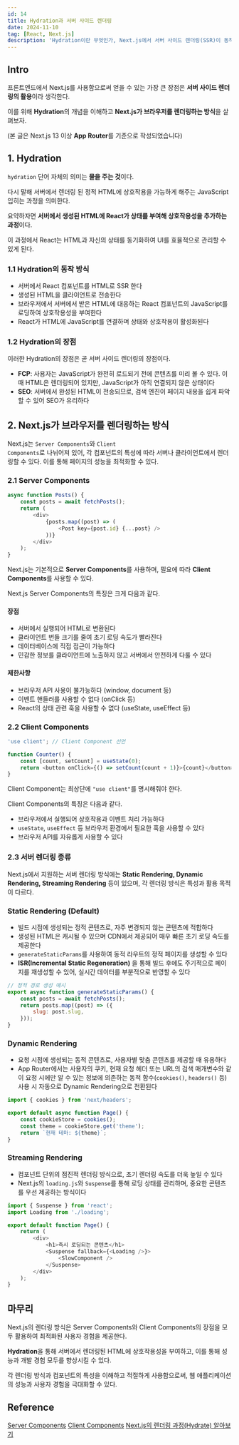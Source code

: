 ```yaml
---
id: 14
title: Hydration과 서버 사이드 렌더링
date: 2024-11-10
tag: [React, Next.js]
description: 'Hydration이란 무엇인가, Next.js에서 서버 사이드 렌더링(SSR)이 동작하는 원리'
---
```


## Intro

프론트엔드에서 Next.js를 사용함으로써 얻을 수 있는 가장 큰 장점은 **서버 사이드 렌더링의 활용**이라 생각한다.

이를 위해 **Hydration**의 개념을 이해하고 **Next.js가 브라우저를 렌더링하는 방식**을 살펴보자.

(본 글은 Next.js 13 이상 **App Router**를 기준으로 작성되었습니다)

## 1. Hydration

<code>hydration</code> 단어 자체의 의미는 **물을 주는 것**이다.

다시 말해 서버에서 렌더링 된 정적 HTML에 상호작용을 가능하게 해주는 JavaScript 입히는 과정을 의미한다.

요약하자면 **서버에서 생성된 HTML에 React가 상태를 부여해 상호작용성을 추가하는 과정**이다.

이 과정에서 React는 HTML과 자신의 상태를 동기화하여 UI를 효율적으로 관리할 수 있게 된다.

### 1.1 Hydration의 동작 방식

-   서버에서 React 컴포넌트를 HTML로 SSR 한다
-   생성된 HTML을 클라이언트로 전송한다
-   브라우저에서 서버에서 받은 HTML에 대응하는 React 컴포넌트의 JavaScript를 로딩하여 상호작용성을 부여한다
-   React가 HTML에 JavaScript를 연결하며 상태와 상호작용이 활성화된다

### 1.2 Hydration의 장점

이러한 Hydration의 장점은 곧 서버 사이드 렌더링의 장점이다.

-   **FCP**: 사용자는 JavaScript가 완전히 로드되기 전에 콘텐츠를 미리 볼 수 있다. 이때 HTML은 렌더링되어 있지만, JavaScript가 아직 연결되지 않은 상태이다
-   **SEO**: 서버에서 완성된 HTML이 전송되므로, 검색 엔진이 페이지 내용을 쉽게 파악할 수 있어 SEO가 유리하다

## 2. Next.js가 브라우저를 렌더링하는 방식

Next.js는 <code>Server Components</code>와 <code>Client Components</code>로 나뉘어져 있어, 각 컴포넌트의 특성에 따라 서버나 클라이언트에서 렌더링할 수 있다. 이를 통해 페이지의 성능을 최적화할 수 있다.

### 2.1 Server Components

```javascript
async function Posts() {
    const posts = await fetchPosts();
    return (
        <div>
            {posts.map((post) => (
                <Post key={post.id} {...post} />
            ))}
        </div>
    );
}
```

Next.js는 기본적으로 **Server Components**를 사용하며, 필요에 따라 **Client Components**를 사용할 수 있다.

Next.js Server Components의 특징은 크게 다음과 같다.

#### 장점

-   서버에서 실행되어 HTML로 변환된다
-   클라이언트 번들 크기를 줄여 초기 로딩 속도가 빨라진다
-   데이터베이스에 직접 접근이 가능하다
-   민감한 정보를 클라이언트에 노출하지 않고 서버에서 안전하게 다룰 수 있다

#### 제한사항

-   브라우저 API 사용이 불가능하다 (window, document 등)
-   이벤트 핸들러를 사용할 수 없다 (onClick 등)
-   React의 상태 관련 훅을 사용할 수 없다 (useState, useEffect 등)

### 2.2 Client Components

```javascript
'use client'; // Client Component 선언

function Counter() {
    const [count, setCount] = useState(0);
    return <button onClick={() => setCount(count + 1)}>{count}</button>;
}
```

Client Component는 최상단에 <code>"use client"</code>를 명시해줘야 한다.

Client Components의 특징은 다음과 같다.

-   브라우저에서 실행되어 상호작용과 이벤트 처리 가능하다
-   <code>useState</code>, <code>useEffect</code> 등 브라우저 환경에서 필요한 훅을 사용할 수 있다
-   브라우저 API를 자유롭게 사용할 수 있다

### 2.3 서버 렌더링 종류

Next.js에서 지원하는 서버 렌더링 방식에는 **Static Rendering, Dynamic Rendering, Streaming Rendering** 등이 있으며, 각 렌더링 방식은 특성과 활용 목적이 다르다.

### Static Rendering (Default)

-   빌드 시점에 생성되는 정적 콘텐츠로, 자주 변경되지 않는 콘텐츠에 적합하다
-   생성된 HTML은 캐시될 수 있으며 CDN에서 제공되어 매우 빠른 초기 로딩 속도를 제공한다
-   <code>generateStaticParams</code>를 사용하여 동적 라우트의 정적 페이지를 생성할 수 있다
-   **ISR(Incremental Static Regeneration)** 을 통해 빌드 후에도 주기적으로 페이지를 재생성할 수 있어, 실시간 데이터를 부분적으로 반영할 수 있다

```javascript
// 정적 경로 생성 예시
export async function generateStaticParams() {
    const posts = await fetchPosts();
    return posts.map((post) => ({
        slug: post.slug,
    }));
}
```

### Dynamic Rendering

-   요청 시점에 생성되는 동적 콘텐츠로, 사용자별 맞춤 콘텐츠를 제공할 때 유용하다
-   App Router에서는 사용자의 쿠키, 현재 요청 헤더 또는 URL의 검색 매개변수와 같이 요청 시에만 알 수 있는 정보에 의존하는 동적 함수(<code>cookies()</code>, <code>headers()</code> 등) 사용 시 자동으로 Dynamic Rendering으로 전환된다

```javascript
import { cookies } from 'next/headers';

export default async function Page() {
    const cookieStore = cookies();
    const theme = cookieStore.get('theme');
    return `현재 테마: ${theme}`;
}
```

### Streaming Rendering

-   컴포넌트 단위의 점진적 렌더링 방식으로, 초기 렌더링 속도를 더욱 높일 수 있다
-   Next.js의 <code>loading.js</code>와 <code>Suspense</code>를 통해 로딩 상태를 관리하며, 중요한 콘텐츠를 우선 제공하는 방식이다

```javascript
import { Suspense } from 'react';
import Loading from './loading';

export default function Page() {
    return (
        <div>
            <h1>즉시 로딩되는 콘텐츠</h1>
            <Suspense fallback={<Loading />}>
                <SlowComponent />
            </Suspense>
        </div>
    );
}
```

## 마무리

Next.js의 렌더링 방식은 Server Components와 Client Components의 장점을 모두 활용하여 최적화된 사용자 경험을 제공한다.

**Hydration**을 통해 서버에서 렌더링된 HTML에 상호작용성을 부여하고, 이를 통해 성능과 개발 경험 모두를 향상시킬 수 있다.

각 렌더링 방식과 컴포넌트의 특성을 이해하고 적절하게 사용함으로써, 웹 애플리케이션의 성능과 사용자 경험을 극대화할 수 있다.

## Reference

[Server Components](https://nextjs-ko.org/docs/app/building-your-application/rendering/server-components)
[Client Components](https://nextjs-ko.org/docs/app/building-your-application/rendering/client-components)
[Next.js의 렌더링 과정(Hydrate) 알아보기](https://www.howdy-mj.me/next/hydrate)
